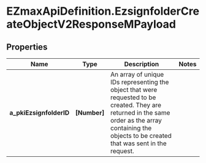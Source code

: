 # EZmaxApiDefinition.EzsignfolderCreateObjectV2ResponseMPayload

## Properties

Name | Type | Description | Notes
------------ | ------------- | ------------- | -------------
**a_pkiEzsignfolderID** | **[Number]** | An array of unique IDs representing the object that were requested to be created.  They are returned in the same order as the array containing the objects to be created that was sent in the request. | 


